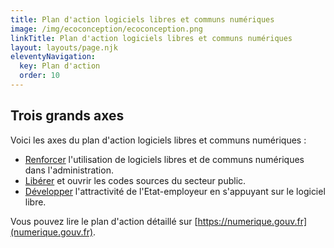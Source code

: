 ```yaml
---
title: Plan d'action logiciels libres et communs numériques
image: /img/ecoconception/ecoconception.png
linkTitle: Plan d'action logiciels libres et communs numériques
layout: layouts/page.njk
eleventyNavigation:
  key: Plan d'action
  order: 10
---
```


## Trois grands axes

Voici les axes du plan d'action logiciels libres et communs numériques :

- [Renforcer](/utiliser/) l'utilisation de logiciels libres et de communs numériques dans l'administration.
- [Libérer](/ouvrir/) et ouvrir les codes sources du secteur public.
- [Développer](/bluehats/) l'attractivité de l'Etat-employeur en s'appuyant sur le logiciel libre.

Vous pouvez lire le plan d'action détaillé sur [https://numerique.gouv.fr](numerique.gouv.fr).

<!-- <div class="fr-highlight"> -->
<!-- </div> -->
